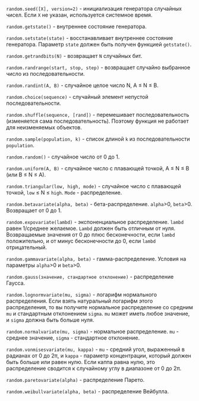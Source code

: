 `random.seed([X], version=2)` - инициализация генератора случайных чисел. Если `X` не указан, используется системное время.

`random.getstate()` - внутреннее состояние генератора.

`random.setstate(state)` - восстанавливает внутреннее состояние генератора. Параметр `state` должен быть получен функцией `getstate()`.

`random.getrandbits(N)` - возвращает `N` случайных бит.

`random.randrange(start, stop, step)` - возвращает случайно выбранное число из последовательности.

`random.randint(A, B)` - случайное целое число N, A ≤ N ≤ B.

`random.choice(sequence)` - случайный элемент непустой последовательности.

`random.shuffle(sequence, [rand])` - перемешивает последовательность (изменяется сама последовательность). Поэтому функция не работает для неизменяемых объектов.

`random.sample(population, k)` - список длиной `k` из последовательности `population`.

`random.random()` - случайное число от 0 до 1.

`random.uniform(A, B)` - случайное число с плавающей точкой, A ≤ N ≤ B (или B ≤ N ≤ A).

`random.triangular(low, high, mode)` - случайное число с плавающей точкой, `low` ≤ N ≤ `high`. `Mode` - распределение.

`random.betavariate(alpha, beta)` - бета-распределение. `alpha`>0, `beta`>0. Возвращает от 0 до 1.

`random.expovariate(lambd)` - экспоненциальное распределение. `lambd` равен 1/среднее желаемое. `Lambd` должен быть отличным от нуля. Возвращаемые значения от 0 до плюс бесконечности, если `lambd` положительно, и от минус бесконечности до 0, если `lambd` отрицательный.

`random.gammavariate(alpha, beta)` - гамма-распределение. Условия на параметры `alpha`>0 и `beta`>0.

`random.gauss(значение, стандартное отклонение)` - распределение Гаусса.

`random.lognormvariate(mu, sigma)` - логарифм нормального распределения. Если взять натуральный логарифм этого распределения, то вы получите нормальное распределение со средним `mu` и стандартным отклонением `sigma`. `mu` может иметь любое значение, и `sigma` должна быть больше нуля.

`random.normalvariate(mu, sigma)` - нормальное распределение. `mu` - среднее значение, `sigma` - стандартное отклонение.

`random.vonmisesvariate(mu, kappa)` - `mu` - средний угол, выраженный в радианах от 0 до 2π, и `kappa` - параметр концентрации, который должен быть больше или равен нулю. Если каппа равна нулю, это распределение сводится к случайному углу в диапазоне от 0 до 2π.

`random.paretovariate(alpha)` - распределение Парето.

`random.weibullvariate(alpha, beta)` - распределение Вейбулла.
